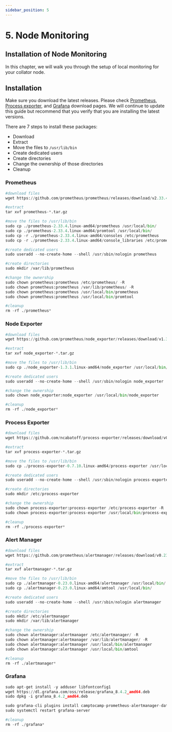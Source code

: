 ```yaml
---
sidebar_position: 5
---
```


# 5. Node Monitoring

## Installation of Node Monitoring

In this chapter, we will walk you through the setup of local monitoring for your collator node.

## Installation

Make sure you download the latest releases. Please check [Prometheus](https://prometheus.io/download/), [Process exporter](https://github.com/ncabatoff/process-exporter/releases), and [Grafana](https://grafana.com/grafana/download) download pages. We will continue to update this guide but recommend that you verify that you are installing the latest versions.

There are 7 steps to install these packages:

- Download
- Extract
- Move the files to `/usr/lib/bin`
- Create dedicated users
- Create directories
- Change the ownership of those directories
- Cleanup

### Prometheus

```python
#download files
wget https://github.com/prometheus/prometheus/releases/download/v2.33.4/prometheus-2.33.4.linux-amd64.tar.gz

#extract
tar xvf prometheus-*.tar.gz

#move the files to /usr/lib/bin
sudo cp ./prometheus-2.33.4.linux-amd64/prometheus /usr/local/bin/
sudo cp ./prometheus-2.33.4.linux-amd64/promtool /usr/local/bin/
sudo cp -r ./prometheus-2.33.4.linux-amd64/consoles /etc/prometheus
sudo cp -r ./prometheus-2.33.4.linux-amd64/console_libraries /etc/prometheus

#create dedicated users
sudo useradd --no-create-home --shell /usr/sbin/nologin prometheus

#create directories
sudo mkdir /var/lib/prometheus

#change the ownership
sudo chown prometheus:prometheus /etc/prometheus/ -R
sudo chown prometheus:prometheus /var/lib/prometheus/ -R
sudo chown prometheus:prometheus /usr/local/bin/prometheus
sudo chown prometheus:prometheus /usr/local/bin/promtool

#cleanup
rm -rf ./prometheus*
```

### Node Exporter

```python
#download files
wget https://github.com/prometheus/node_exporter/releases/download/v1.3.1/node_exporter-1.3.1.linux-amd64.tar.gz

#extract
tar xvf node_exporter-*.tar.gz

#move the files to /usr/lib/bin
sudo cp ./node_exporter-1.3.1.linux-amd64/node_exporter /usr/local/bin/

#create dedicated users
sudo useradd --no-create-home --shell /usr/sbin/nologin node_exporter

#change the ownership
sudo chown node_exporter:node_exporter /usr/local/bin/node_exporter

#cleanup
rm -rf ./node_exporter*
```

### Process Exporter

```python
#download files
wget https://github.com/ncabatoff/process-exporter/releases/download/v0.7.10/process-exporter-0.7.10.linux-amd64.tar.gz

#extract
tar xvf process-exporter-*.tar.gz

#move the files to /usr/lib/bin
sudo cp ./process-exporter-0.7.10.linux-amd64/process-exporter /usr/local/bin/

#create dedicated users
sudo useradd --no-create-home --shell /usr/sbin/nologin process-exporter

#create directories
sudo mkdir /etc/process-exporter

#change the ownership
sudo chown process-exporter:process-exporter /etc/process-exporter -R
sudo chown process-exporter:process-exporter /usr/local/bin/process-exporter

#cleanup
rm -rf ./process-exporter*
```

### Alert Manager

```python
#download files
wget https://github.com/prometheus/alertmanager/releases/download/v0.23.0/alertmanager-0.23.0.linux-amd64.tar.gz

#extract
tar xvf alertmanager-*.tar.gz

#move the files to /usr/lib/bin
sudo cp ./alertmanager-0.23.0.linux-amd64/alertmanager /usr/local/bin/
sudo cp ./alertmanager-0.23.0.linux-amd64/amtool /usr/local/bin/

#create dedicated users
sudo useradd --no-create-home --shell /usr/sbin/nologin alertmanager

#create directories
sudo mkdir /etc/alertmanager
sudo mkdir /var/lib/alertmanager

#change the ownership
sudo chown alertmanager:alertmanager /etc/alertmanager/ -R
sudo chown alertmanager:alertmanager /var/lib/alertmanager/ -R
sudo chown alertmanager:alertmanager /usr/local/bin/alertmanager
sudo chown alertmanager:alertmanager /usr/local/bin/amtool

#cleanup
rm -rf ./alertmanager*
```

### Grafana

```python
sudo apt-get install -y adduser libfontconfig1
wget https://dl.grafana.com/oss/release/grafana_8.4.2_amd64.deb
sudo dpkg -i grafana_8.4.2_amd64.deb

sudo grafana-cli plugins install camptocamp-prometheus-alertmanager-datasource
sudo systemctl restart grafana-server

#cleanup
rm -rf ./grafana*
```
